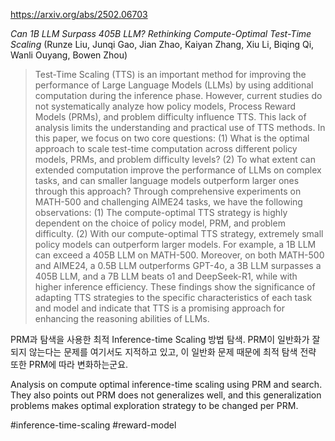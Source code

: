 https://arxiv.org/abs/2502.06703

*Can 1B LLM Surpass 405B LLM? Rethinking Compute-Optimal Test-Time Scaling* (Runze Liu, Junqi Gao, Jian Zhao, Kaiyan Zhang, Xiu Li, Biqing Qi, Wanli Ouyang, Bowen Zhou)

> Test-Time Scaling (TTS) is an important method for improving the performance of Large Language Models (LLMs) by using additional computation during the inference phase. However, current studies do not systematically analyze how policy models, Process Reward Models (PRMs), and problem difficulty influence TTS. This lack of analysis limits the understanding and practical use of TTS methods. In this paper, we focus on two core questions: (1) What is the optimal approach to scale test-time computation across different policy models, PRMs, and problem difficulty levels? (2) To what extent can extended computation improve the performance of LLMs on complex tasks, and can smaller language models outperform larger ones through this approach? Through comprehensive experiments on MATH-500 and challenging AIME24 tasks, we have the following observations: (1) The compute-optimal TTS strategy is highly dependent on the choice of policy model, PRM, and problem difficulty. (2) With our compute-optimal TTS strategy, extremely small policy models can outperform larger models. For example, a 1B LLM can exceed a 405B LLM on MATH-500. Moreover, on both MATH-500 and AIME24, a 0.5B LLM outperforms GPT-4o, a 3B LLM surpasses a 405B LLM, and a 7B LLM beats o1 and DeepSeek-R1, while with higher inference efficiency. These findings show the significance of adapting TTS strategies to the specific characteristics of each task and model and indicate that TTS is a promising approach for enhancing the reasoning abilities of LLMs.

PRM과 탐색을 사용한 최적 Inference-time Scaling 방법 탐색. PRM이 일반화가 잘 되지 않는다는 문제를 여기서도 지적하고 있고, 이 일반화 문제 때문에 최적 탐색 전략 또한 PRM에 따라 변화하는군요.

<english>
Analysis on compute optimal inference-time scaling using PRM and search. They also points out PRM does not generalizes well, and this generalization problems makes optimal exploration strategy to be changed per PRM.
</english>

#inference-time-scaling #reward-model 